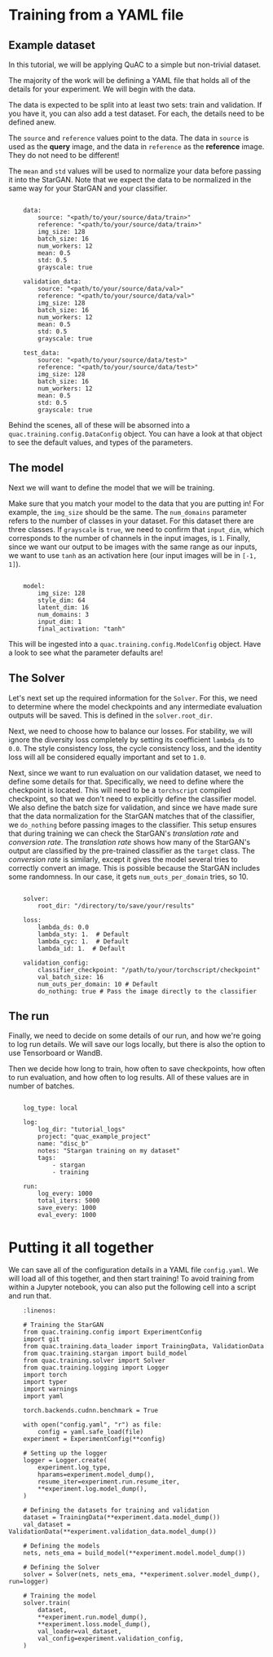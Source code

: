 # Training from a YAML file

## Example dataset

In this tutorial, we will be applying QuAC to a simple but non-trivial dataset.

The majority of the work will be defining a YAML file that holds all of the details for your experiment.
We will begin with the data.

The data is expected to be split into at least two sets: train and validation.
If you have it, you can also add a test dataset.
For each, the details need to be defined anew.

The `source` and `reference` values point to the data. The data in `source` is used as the **query** image, and the data in `reference` as the **reference** image. They do not need to be different!

The `mean` and `std` values will be used to normalize your data before passing it into the StarGAN. Note that we expect the data to be normalized in the same way for your StarGAN and your classifier.

```{code-block} yaml

    data:
        source: "<path/to/your/source/data/train>"
        reference: "<path/to/your/source/data/train>" 
        img_size: 128
        batch_size: 16
        num_workers: 12
        mean: 0.5
        std: 0.5
        grayscale: true

    validation_data:
        source: "<path/to/your/source/data/val>"
        reference: "<path/to/your/source/data/val>" 
        img_size: 128
        batch_size: 16
        num_workers: 12
        mean: 0.5
        std: 0.5
        grayscale: true

    test_data:
        source: "<path/to/your/source/data/test>"
        reference: "<path/to/your/source/data/test>" 
        img_size: 128
        batch_size: 16
        num_workers: 12
        mean: 0.5
        std: 0.5
        grayscale: true
```

Behind the scenes, all of these will be absorned into a `quac.training.config.DataConfig` object.
You can have a look at that object to see the default values, and types of the parameters.

## The model

Next we will want to define the model that we will be training.

Make sure that you match your model to the data that you are putting in! For example, the `img_size` should be the same.
The `num_domains` parameter refers to the number of classes in your dataset. For this dataset there are three classes.
If `grayscale` is `true`, we need to confirm that `input_dim`, which corresponds to the number of channels in the input images, is `1`.
Finally, since we want our output to be images with the same range as our inputs, we want to use `tanh` as an activation here (our input images will be in `[-1, 1]`).

```{code-block} yaml

    model:
        img_size: 128
        style_dim: 64
        latent_dim: 16
        num_domains: 3
        input_dim: 1
        final_activation: "tanh"
```

This will be ingested into a `quac.training.config.ModelConfig` object. Have a look to see what the parameter defaults are!

## The Solver

Let's next set up the required information for the `Solver`.
For this, we need to determine where the model checkpoints and any intermediate evaluation outputs will be saved.
This is defined in the `solver.root_dir`.

Next, we need to choose how to balance our losses.
For stability, we will ignore the diversity loss completely by setting its coefficient `lambda_ds` to `0.0`.
The style consistency loss, the cycle consistency loss, and the identity loss will all be considered equally important and set to `1.0`.

Next, since we want to run evaluation on our validation dataset, we need to define some details for that.
Specifically, we need to define where the checkpoint is located. This will need to be a `torchscript` compiled checkpoint, so that we don't need to explicitly define the classifier model.
We also define the batch size for validation, and since we have made sure that the data normalization for the StarGAN matches that of the classifier, we `do_nothing` before passing images to the classifier.
This setup ensures that during training we can check the StarGAN's *translation rate* and *conversion rate*.
The *translation rate* shows how many of the StarGAN's output are classified by the pre-trained classifier as the `target` class.
The *conversion rate* is similarly, except it gives the model several tries to correctly convert an image. This is possible because the StarGAN includes some randomness.
In our case, it gets `num_outs_per_domain` tries, so 10.

```{code-block} yaml

    solver:
        root_dir: "/directory/to/save/your/results"

    loss:
        lambda_ds: 0.0
        lambda_sty: 1.  # Default
        lambda_cyc: 1.  # Default
        lambda_id: 1.  # Default

    validation_config:
        classifier_checkpoint: "/path/to/your/torchscript/checkpoint"
        val_batch_size: 16
        num_outs_per_domain: 10 # Default
        do_nothing: true # Pass the image directly to the classifier
```

## The run

Finally, we need to decide on some details of our run, and how we're going to log run details.
We will save our logs locally, but there is also the option to use Tensorboard or WandB.

Then we decide how long to train, how often to save checkpoints, how often to run evaluation, and how often to log results.
All of these values are in number of batches.

```{code-block} yaml

    log_type: local

    log:
        log_dir: "tutorial_logs"
        project: "quac_example_project"
        name: "disc_b"
        notes: "Stargan training on my dataset"
        tags:
            - stargan
            - training

    run:
        log_every: 1000
        total_iters: 5000
        save_every: 1000
        eval_every: 1000
```

# Putting it all together

We can save all of the configuration details in a YAML file `config.yaml`.
We will load all of this together, and then start training! To avoid training from within a Jupyter notebook, you can also put the following cell into a script and run that.

```{code-block} python
    :linenos:

    # Training the StarGAN
    from quac.training.config import ExperimentConfig
    import git
    from quac.training.data_loader import TrainingData, ValidationData
    from quac.training.stargan import build_model
    from quac.training.solver import Solver
    from quac.training.logging import Logger
    import torch
    import typer
    import warnings
    import yaml

    torch.backends.cudnn.benchmark = True

    with open("config.yaml", "r") as file:
        config = yaml.safe_load(file)
    experiment = ExperimentConfig(**config)

    # Setting up the logger
    logger = Logger.create(
        experiment.log_type,
        hparams=experiment.model_dump(),
        resume_iter=experiment.run.resume_iter,
        **experiment.log.model_dump(),
    )

    # Defining the datasets for training and validation
    dataset = TrainingData(**experiment.data.model_dump())
    val_dataset = ValidationData(**experiment.validation_data.model_dump())

    # Defining the models
    nets, nets_ema = build_model(**experiment.model.model_dump())

    # Defining the Solver
    solver = Solver(nets, nets_ema, **experiment.solver.model_dump(), run=logger)

    # Training the model
    solver.train(
        dataset,
        **experiment.run.model_dump(),
        **experiment.loss.model_dump(),
        val_loader=val_dataset,
        val_config=experiment.validation_config,
    )
```
